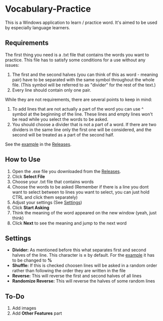 # Vocabulary-Practice
This is a Windows application to learn / practice word. It's aimed to be used by especially language learners.

## Requirements
The first thing you need is a .txt file that contains the words you want to practice. This file has to satisfy some conditions for a use without any issues:
1) The first and the second halves (you can think of this as word - meaning pair) have to be separated with the same symbol throughout the whole file. (This symbol will be referred to as "divider" for the rest of the text.)
2) Every line should contain only one pair.

While they are not requirements, there are several points to keep in mind:
1) To add lines that are not actually a part of the word you can use ^ symbol at the beginning of the line. These lines and empty lines won't be read while you select the words to be asked.
2) You should choose a divider that is not a part of a word. If there are two dividers in the same line only the first one will be considered, and the second will be treated as a part of the second half.

See the [example](https://github.com/C-EkoEko/Vocabulary-Practice/releases/download/0.1.0/Example_German-Turkish_UTF16_BE.txt) in the [Releases](https://github.com/C-EkoEko/Vocabulary-Practice/releases).

## How to Use
1) Open the .exe file you downloaded from the [Releases](https://github.com/C-EkoEko/Vocabulary-Practice/releases).
2) Click **Select File**
3) Choose your .txt file that contains words
4) Choose the words to be asked (Remember if there is a line you dont want to select between to lines you want to select, you can just hold CTRL and click them separately)
5) Adjust your settings (See [Settings](https://github.com/C-EkoEko/Vocabulary-Practice/edit/master/README.md#settings))
6) Click **Start Asking**
7) Think the meaning of the word appeared on the new window (yeah, just think)
8) Click **Next** to see the meaning and jump to the next word

## Settings
* **Divider:** As mentioned before this what separates first and second halves of the line. This character is **=** by default. For the [example](https://github.com/C-EkoEko/Vocabulary-Practice/releases/download/0.1.0/Example_German-Turkish_UTF16_BE.txt) it has to be changed to **%**
* **Shuffle:** If this is checked choosen lines will be asked in a random order rather than following the order they are written in the file
* **Reverse:** This will reverse the first and second halves of all lines
* **Randomize Reverse:** This will reverse the halves of some random lines

## To-Do
1) Add images
2) Add **Other Features** part
